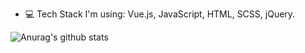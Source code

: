 - 💻 Tech Stack I'm using: Vue.js, JavaScript, HTML, SCSS, jQuery.

![Anurag's github stats](https://github-readme-stats.vercel.app/api?username=comet-z&show_icons=true&theme=radical)



